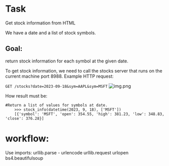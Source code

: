 # Task
Get stock information from HTML

We have a date and a list of stock symbols.

## Goal:
return stock information for each symbol at the given date.

To get stock information, we need to call the stocks server that runs on the current machine port 8988.
Example HTTP request:

```GET /stocks?date=2023-09-18&sym=AAPL&sym=MSFT```
![img.png](img.png)

How result must be:
```
#Return a list of values for symbols at date.
    >>> stock_info(datetime(2023, 9, 18), ['MSFT'])
    [{'symbol': 'MSFT', 'open': 354.55, 'high': 381.23, 'low': 348.83, 'close': 376.28}]
```

# workflow:
Use imports:
urllib.parse - urlencode
urllib.request urlopen
bs4.beautifulsoup


